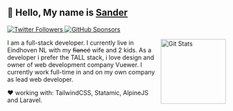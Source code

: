 ## 👋 Hello, My name is [Sander](https://sandervanhooff.com)

<p>
  <a href="https://twitter.com/sandervanhooff">
    <img alt="Twitter Followers" src="https://img.shields.io/twitter/follow/sandervanhooff?style=for-the-badge&logo=twitter&color=00ACEE">
  </a>

  <a href="https://github.com/sponsors/sandervanh">
    <img alt="GitHub Sponsors" src="https://img.shields.io/static/v1?label=Sponsor&message=%E2%9D%A4&style=for-the-badge&logo=github&color=FF69B4">
  </a>
</p>

<a href="https://github.com/sandervanh"><img alt="Git Stats" src="https://github-readme-stats.vercel.app/api?username=sandervanh&show_icons=true" align="right" height="150" /></a>

I am a full-stack developer. I currently live in Eindhoven NL with my ~~fiancé~~ wife and 2 kids. As a developer i prefer the TALL stack, i love design and owner of web development company Vuewer. I currently work full-time in and on my own company as lead web developer.

♥️ working with: TailwindCSS, Statamic, AlpineJS and Laravel.

